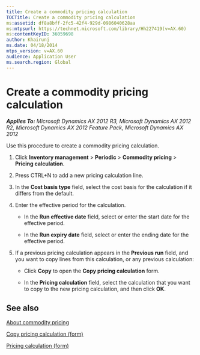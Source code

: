 ```yaml
---
title: Create a commodity pricing calculation
TOCTitle: Create a commodity pricing calculation
ms:assetid: df8a8bff-2fc5-42f4-929d-0986040628aa
ms:mtpsurl: https://technet.microsoft.com/library/Hh227419(v=AX.60)
ms:contentKeyID: 36059698
author: Khairunj
ms.date: 04/18/2014
mtps_version: v=AX.60
audience: Application User
ms.search.region: Global
---
```


# Create a commodity pricing calculation 


_**Applies To:** Microsoft Dynamics AX 2012 R3, Microsoft Dynamics AX 2012 R2, Microsoft Dynamics AX 2012 Feature Pack, Microsoft Dynamics AX 2012_

Use this procedure to create a commodity pricing calculation.

1.  Click **Inventory management** \> **Periodic** \> **Commodity pricing** \> **Pricing calculation**.

2.  Press CTRL+N to add a new pricing calculation line.

3.  In the **Cost basis type** field, select the cost basis for the calculation if it differs from the default.

4.  Enter the effective period for the calculation.
    
      - In the **Run effective date** field, select or enter the start date for the effective period.
    
      - In the **Run expiry date** field, select or enter the ending date for the effective period.

5.  If a previous pricing calculation appears in the **Previous run** field, and you want to copy lines from this calculation, or any previous calculation:
    
      - Click **Copy** to open the **Copy pricing calculation** form.
    
      - In the **Pricing calculation** field, select the calculation that you want to copy to the new pricing calculation, and then click **OK**.

## See also

[About commodity pricing](about-commodity-pricing.md)

[Copy pricing calculation (form)](https://technet.microsoft.com/library/hh209501\(v=ax.60\))

[Pricing calculation (form)](https://technet.microsoft.com/library/hh209660\(v=ax.60\))

  


